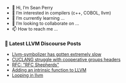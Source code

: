 - 👋 Hi, I’m Sean Perry
- 👀 I’m interested in compilers (c++, COBOL, llvm)
- 🌱 I’m currently learning ...
- 💞️ I’m looking to collaborate on ...
- 📫 How to reach me ...

<!---
s66perry/s66perry is a ✨ special ✨ repository because its `README.md` (this file) appears on your GitHub profile.
You can click the Preview link to take a look at your changes.
--->
### 📕 Latest LLVM Discourse Posts

<!-- DISCOURSE-LLVM:START -->
- [Llvm-symbolizer has gotten extremely slow](https://discourse.llvm.org/t/llvm-symbolizer-has-gotten-extremely-slow/67262?page=2#post_27)
- [CUCLANG struggle with cooperative groups headers](https://discourse.llvm.org/t/cuclang-struggle-with-cooperative-groups-headers/68592#post_3)
- [RFC: &quot;RFC Shepherds&quot;](https://discourse.llvm.org/t/rfc-rfc-shepherds/68666#post_9)
- [Adding an intrinsic function to LLVM](https://discourse.llvm.org/t/adding-an-intrinsic-function-to-llvm/68175#post_8)
- [Looping in llvm](https://discourse.llvm.org/t/looping-in-llvm/68804#post_1)
<!-- DISCOURSE-LLVM:END -->
